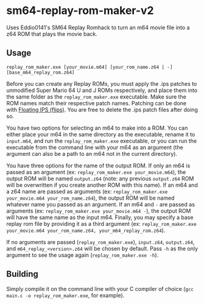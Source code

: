 # sm64-replay-rom-maker-v2
Uses Eddio0141's SM64 Replay Romhack to turn an m64 movie file into a z64 ROM that plays the movie back.

## Usage
```
replay_rom_maker.exe [your_movie.m64] [your_rom_name.z64 | -] [base_m64_replay_rom.z64]
```
Before you can create any Replay ROMs, you must apply the .ips patches to unmodified Super Mario 64 U and J ROMs respectively, and place them into the same folder as the `replay_rom_maker.exe` executable. Make sure the ROM names match their respective patch names. Patching can be done with [Floating IPS (flips)](https://github.com/Alcaro/Flips). You are free to delete the .ips patch files after doing so.

You have two options for selecting an m64 to make into a ROM. You can either place your m64 in the same directory as the executable, rename it to `input.m64`, and run the `replay_rom_maker.exe` executable, or you can run the executable from the command line with your m64 as an argument (the argument can also be a path to an m64 not in the current directory).

You have three options for the name of the output ROM. If only an m64 is passed as an argument (ex: `replay_rom_maker.exe your_movie.m64`), the output ROM will be named `output.z64` (note: any previous `output.z64` ROM will be overwritten if you create another ROM with this name). If an m64 and a z64 name are passed as arguments (ex: `replay_rom_maker.exe your_movie.m64 your_rom_name.z64`), the output ROM will be named whatever name you passed as an argument. If an m64 and `-` are passed as arguments (ex: `replay_rom_maker.exe your_movie.m64 -`), the output ROM will have the same name as the input m64. Finally, you may specify a base replay rom file by providing it as a third argument (ex: `replay_rom_maker.exe your_movie.m64 your_rom_name.z64, your_m64_replay_rom.z64`).

If no arguments are passed (`replay_rom_maker.exe`), `input.z64`, `output.z64`, and `m64_replay_<version>.z64` will be chosen by default. Pass `-h` as the only argument to see the usage again (`replay_rom_maker.exe -h`).

## Building
Simply compile it on the command line with your C compiler of choice (`gcc main.c -o replay_rom_maker.exe`, for example).
